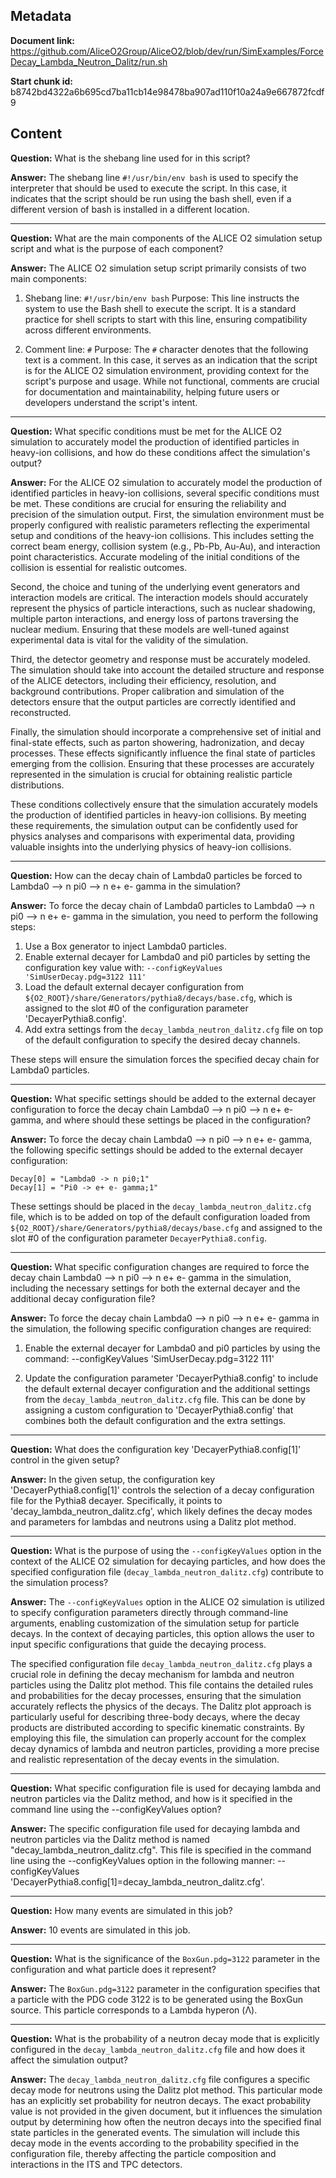 ## Metadata

**Document link:** https://github.com/AliceO2Group/AliceO2/blob/dev/run/SimExamples/ForceDecay_Lambda_Neutron_Dalitz/run.sh

**Start chunk id:** b8742bd4322a6b695cd7ba11cb14e98478ba907ad110f10a24a9e667872fcdf9

## Content

**Question:** What is the shebang line used for in this script?

**Answer:** The shebang line `#!/usr/bin/env bash` is used to specify the interpreter that should be used to execute the script. In this case, it indicates that the script should be run using the bash shell, even if a different version of bash is installed in a different location.

---

**Question:** What are the main components of the ALICE O2 simulation setup script and what is the purpose of each component?

**Answer:** The ALICE O2 simulation setup script primarily consists of two main components:

1. Shebang line: `#!/usr/bin/env bash`
   Purpose: This line instructs the system to use the Bash shell to execute the script. It is a standard practice for shell scripts to start with this line, ensuring compatibility across different environments.

2. Comment line: `#`
   Purpose: The `#` character denotes that the following text is a comment. In this case, it serves as an indication that the script is for the ALICE O2 simulation environment, providing context for the script's purpose and usage. While not functional, comments are crucial for documentation and maintainability, helping future users or developers understand the script's intent.

---

**Question:** What specific conditions must be met for the ALICE O2 simulation to accurately model the production of identified particles in heavy-ion collisions, and how do these conditions affect the simulation's output?

**Answer:** For the ALICE O2 simulation to accurately model the production of identified particles in heavy-ion collisions, several specific conditions must be met. These conditions are crucial for ensuring the reliability and precision of the simulation output. First, the simulation environment must be properly configured with realistic parameters reflecting the experimental setup and conditions of the heavy-ion collisions. This includes setting the correct beam energy, collision system (e.g., Pb-Pb, Au-Au), and interaction point characteristics. Accurate modeling of the initial conditions of the collision is essential for realistic outcomes.

Second, the choice and tuning of the underlying event generators and interaction models are critical. The interaction models should accurately represent the physics of particle interactions, such as nuclear shadowing, multiple parton interactions, and energy loss of partons traversing the nuclear medium. Ensuring that these models are well-tuned against experimental data is vital for the validity of the simulation.

Third, the detector geometry and response must be accurately modeled. The simulation should take into account the detailed structure and response of the ALICE detectors, including their efficiency, resolution, and background contributions. Proper calibration and simulation of the detectors ensure that the output particles are correctly identified and reconstructed.

Finally, the simulation should incorporate a comprehensive set of initial and final-state effects, such as parton showering, hadronization, and decay processes. These effects significantly influence the final state of particles emerging from the collision. Ensuring that these processes are accurately represented in the simulation is crucial for obtaining realistic particle distributions.

These conditions collectively ensure that the simulation accurately models the production of identified particles in heavy-ion collisions. By meeting these requirements, the simulation output can be confidently used for physics analyses and comparisons with experimental data, providing valuable insights into the underlying physics of heavy-ion collisions.

---

**Question:** How can the decay chain of Lambda0 particles be forced to Lambda0 --> n pi0 --> n e+ e- gamma in the simulation?

**Answer:** To force the decay chain of Lambda0 particles to Lambda0 --> n pi0 --> n e+ e- gamma in the simulation, you need to perform the following steps:

1. Use a Box generator to inject Lambda0 particles.
2. Enable external decayer for Lambda0 and pi0 particles by setting the configuration key value with:
   `--configKeyValues 'SimUserDecay.pdg=3122 111'`
3. Load the default external decayer configuration from `${O2_ROOT}/share/Generators/pythia8/decays/base.cfg`, which is assigned to the slot #0 of the configuration parameter 'DecayerPythia8.config'.
4. Add extra settings from the `decay_lambda_neutron_dalitz.cfg` file on top of the default configuration to specify the desired decay channels.

These steps will ensure the simulation forces the specified decay chain for Lambda0 particles.

---

**Question:** What specific settings should be added to the external decayer configuration to force the decay chain Lambda0 --> n pi0 --> n e+ e- gamma, and where should these settings be placed in the configuration?

**Answer:** To force the decay chain Lambda0 --> n pi0 --> n e+ e- gamma, the following specific settings should be added to the external decayer configuration:

```
Decay[0] = "Lambda0 -> n pi0;1"
Decay[1] = "Pi0 -> e+ e- gamma;1"
```

These settings should be placed in the `decay_lambda_neutron_dalitz.cfg` file, which is to be added on top of the default configuration loaded from `${O2_ROOT}/share/Generators/pythia8/decays/base.cfg` and assigned to the slot #0 of the configuration parameter `DecayerPythia8.config`.

---

**Question:** What specific configuration changes are required to force the decay chain Lambda0 --> n pi0 --> n e+ e- gamma in the simulation, including the necessary settings for both the external decayer and the additional decay configuration file?

**Answer:** To force the decay chain Lambda0 --> n pi0 --> n e+ e- gamma in the simulation, the following specific configuration changes are required:

1. Enable the external decayer for Lambda0 and pi0 particles by using the command:
   --configKeyValues 'SimUserDecay.pdg=3122 111'

2. Update the configuration parameter 'DecayerPythia8.config' to include the default external decayer configuration and the additional settings from the `decay_lambda_neutron_dalitz.cfg` file. This can be done by assigning a custom configuration to 'DecayerPythia8.config' that combines both the default configuration and the extra settings.

---

**Question:** What does the configuration key 'DecayerPythia8.config[1]' control in the given setup?

**Answer:** In the given setup, the configuration key 'DecayerPythia8.config[1]' controls the selection of a decay configuration file for the Pythia8 decayer. Specifically, it points to 'decay_lambda_neutron_dalitz.cfg', which likely defines the decay modes and parameters for lambdas and neutrons using a Dalitz plot method.

---

**Question:** What is the purpose of using the `--configKeyValues` option in the context of the ALICE O2 simulation for decaying particles, and how does the specified configuration file (`decay_lambda_neutron_dalitz.cfg`) contribute to the simulation process?

**Answer:** The `--configKeyValues` option in the ALICE O2 simulation is utilized to specify configuration parameters directly through command-line arguments, enabling customization of the simulation setup for particle decays. In the context of decaying particles, this option allows the user to input specific configurations that guide the decaying process.

The specified configuration file `decay_lambda_neutron_dalitz.cfg` plays a crucial role in defining the decay mechanism for lambda and neutron particles using the Dalitz plot method. This file contains the detailed rules and probabilities for the decay processes, ensuring that the simulation accurately reflects the physics of the decays. The Dalitz plot approach is particularly useful for describing three-body decays, where the decay products are distributed according to specific kinematic constraints. By employing this file, the simulation can properly account for the complex decay dynamics of lambda and neutron particles, providing a more precise and realistic representation of the decay events in the simulation.

---

**Question:** What specific configuration file is used for decaying lambda and neutron particles via the Dalitz method, and how is it specified in the command line using the --configKeyValues option?

**Answer:** The specific configuration file used for decaying lambda and neutron particles via the Dalitz method is named "decay_lambda_neutron_dalitz.cfg". This file is specified in the command line using the --configKeyValues option in the following manner: --configKeyValues 'DecayerPythia8.config[1]=decay_lambda_neutron_dalitz.cfg'.

---

**Question:** How many events are simulated in this job?

**Answer:** 10 events are simulated in this job.

---

**Question:** What is the significance of the `BoxGun.pdg=3122` parameter in the configuration and what particle does it represent?

**Answer:** The `BoxGun.pdg=3122` parameter in the configuration specifies that a particle with the PDG code 3122 is to be generated using the BoxGun source. This particle corresponds to a Lambda hyperon (Λ).

---

**Question:** What is the probability of a neutron decay mode that is explicitly configured in the `decay_lambda_neutron_dalitz.cfg` file and how does it affect the simulation output?

**Answer:** The `decay_lambda_neutron_dalitz.cfg` file configures a specific decay mode for neutrons using the Dalitz plot method. This particular mode has an explicitly set probability for neutron decays. The exact probability value is not provided in the given document, but it influences the simulation output by determining how often the neutron decays into the specified final state particles in the generated events. The simulation will include this decay mode in the events according to the probability specified in the configuration file, thereby affecting the particle composition and interactions in the ITS and TPC detectors.